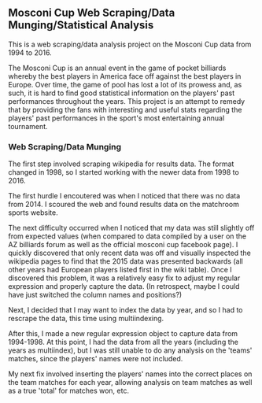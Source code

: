## Mosconi Cup Web Scraping/Data Munging/Statistical Analysis

This is a web scraping/data analysis project on the Mosconi Cup data from 1994 to 2016.

The Mosconi Cup is an annual event in the game of pocket billiards whereby the best players in America face off against the best players in Europe. Over time, the game of pool has lost a lot of its prowess and, as such, it is hard to find good statistical information on the players' past performances throughout the years. This project is an attempt to remedy that by providing the fans with interesting and useful stats regarding the players' past performances in the sport's most entertaining annual tournament.

### Web Scraping/Data Munging

The first step involved scraping wikipedia for results data. The format changed in 1998, so I started working with the newer data from 1998 to 2016.

The first hurdle I encoutered was when I noticed that there was no data from 2014. I scoured the web and found results data on the matchroom sports website.

The next difficulty occurred when I noticed that my data was still slightly off from expected values (when compared to data compiled by a user on the AZ billiards forum as well as the official mosconi cup facebook page). I quickly discovered that only recent data was off and visually inspected the wikipedia pages to find that the 2015 data was presented backwards (all other years had European players listed first in the wiki table). Once I discovered this problem, it was a relatively easy fix to adjust my regular expression and properly capture the data. (In retrospect, maybe I could have just switched the column names and positions?)

Next, I decided that I may want to index the data by year, and so I had to rescrape the data, this time using multiindexing. 

After this, I made a new regular expression object to capture data from 1994-1998. At this point, I had the data from all the years (including the years as multiindex), but I was still unable to do any analysis on the 'teams' matches, since the players' names were not included.

My next fix involved inserting the players' names into the correct places on the team matches for each year, allowing analysis on team matches as well as a true 'total' for matches won, etc.
